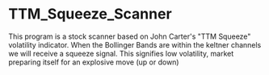 # TTM_Squeeze_Scanner

This program is a stock scanner based on John Carter's "TTM Squeeze" volatility indicator. When the Bollinger Bands are within the keltner channels we will receive a squeeze signal. This signifies low volatility, market preparing itself for an explosive move (up or down)
